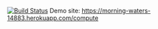 [![Build Status](https://travis-ci.org/burakbaran/myDemoApp.svg?branch=master)](https://travis-ci.org/burakbaran/myDemoApp)
Demo site: https://morning-waters-14883.herokuapp.com/compute
